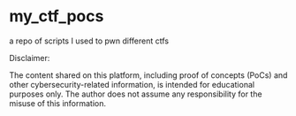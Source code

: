 # my_ctf_pocs
a repo of scripts I used to pwn different ctfs 

Disclaimer:

The content shared on this platform, including proof of concepts (PoCs) and other cybersecurity-related information, is intended for educational purposes only. The author does not assume any responsibility for the misuse of this information.
